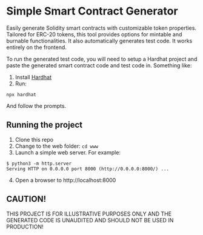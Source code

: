# Simple Smart Contract Generator

Easily generate Solidity smart contracts with customizable token properties. Tailored for ERC-20 tokens, this tool provides options for mintable and burnable functionalities. It also automatically generates test code. It works entirely on the frontend.

To run the generated test code, you will need to setup a Hardhat project and paste the generated smart contract code and test code in. Something like:

1. Install [Hardhat](https://hardhat.org/)
2. Run:

```
npx hardhat
```

And follow the prompts.

## Running the project

1. Clone this repo
2. Change to the web folder: `cd www`
3. Launch a simple web server. For example:
```
$ python3 -m http.server
Serving HTTP on 0.0.0.0 port 8000 (http://0.0.0.0:8000/) ...
```
4. Open a browser to http://localhost:8000

## CAUTION!

THIS PROJECT IS FOR ILLUSTRATIVE PURPOSES ONLY AND THE GENERATED CODE IS UNAUDITED AND SHOULD NOT BE USED IN PRODUCTION!